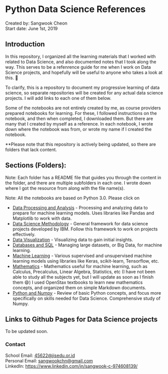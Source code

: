 # Python Data Science References 
Created by: Sangwook Cheon   
Start date: June 1st, 2019

## Introduction  

In this repository, I organized all the learning materials that I worked with related to Data Science, and also documented notes that I took along the way. This serves to be a refenrence guide for me when I work on Data Science projects, and hopefully will be useful to anyone who takes a look at this. :tada:

To clarify, this is a repository to document my progressive learning of data science, so separate repositories will be created for any actual data science projects. I will add links to each one of them below.  

Some of the notebooks are not entirely created by me, as course providers prepared notebooks for learning. For these, I followed instructions on the notebook, and then when completed, I downloaded them. But there are many that I created by myself as a reference. In each notebook, I wrote down where the notebook was from, or wrote my name if I created the notebook.

**Please note that this repository is actively being updated, so there are folders that lack content. 

## Sections (Folders):  
Note: Each folder has a README file that guides you through the content in the folder, and there are multiple subfolders in each one. I wrote down where I got the resource from along with the file name(s). 

Note: All the notebooks are based on Python 3.0. Please click on 
* [Data Processing and Analysis](https://github.com/SangwookCheon/python-datascience/tree/master/Data%20Processing%20and%20Analysis) - Processing and analyzing data to prepare for machine learning models. Uses libraries like Pandas and Matplotlib to work with data.
* [Data Science Methodology](https://github.com/SangwookCheon/python-datascience/tree/master/Data%20Science%20Methodology) - General framework for data science projects developed by IBM. Follow this framework to work on projects effectively.
* [Data Visualization](https://github.com/SangwookCheon/python-datascience/tree/master/Data%20Visualization%20with%20Python) - Visualizing data to gain initial insights.
* [Databases and SQL](https://github.com/SangwookCheon/python-datascience/tree/master/Databases%20and%20SQL) - Managing large datasets, or Big Data, for machine learning.
* [Machine Learning](https://github.com/SangwookCheon/python-datascience/tree/master/Machine%20Learning) - Various supervised and unsupervised machine learning models using libraries like Keras, scikit-learn, Tensorflow, etc.
* [Mathematics](https://github.com/SangwookCheon/python-data-science/tree/master/Mathematics) - Mathematics useful for machine learning, such as Calculus, Precalculus, Linear Algebra, Statistics, etc (I have not been able to study all the subjects yet, but I will update as soon as I finish them :smile:) I used OpenStax textbooks to learn new mathematics concepts, and organized them on simple Markdown documents. 
* [Python and Numpy](https://github.com/SangwookCheon/python-datascience/tree/master/Python%20Review) - Review of basic Python concepts, and focus more specifically on skills needed for Data Science. Comprehensive study of Numpy.

## Links to Github Pages for Data Science projects
To be updated soon.

### Contact
School Email: 45622@jisedu.or.id  
Personal Email: sangwookchn@gmail.com  
LinkedIn: https://www.linkedin.com/in/sangwook-c-974608139/
